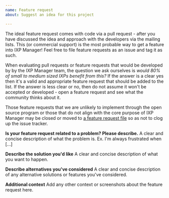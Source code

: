 ```yaml
---
name: Feature request
about: Suggest an idea for this project

---
```


The ideal feature request comes with code via a pull request - after you have discussed the idea and approach with the developers via the mailing lists. This (or commercial support) is the most probable way to get a feature into IXP Manager! Feel free to file feature requests as an issue and tag it as such.

When evaluating pull requests or feature requests that would be developed by by the IXP Manager team, the question we ask ourselves is *would 80% of small to medium sized IXPs benefit from this?* If the answer is a clear yes then it's a valid and appropriate feature request that should be added to the list. If the answer is less clear or no, then do not assume it won't be accepted or developed - open a feature request and see what the community thinks about it. 

Those feature requests that we are unlikely to implement through the open source program or those that do not align with the core purpose of IXP Manager may be closed or moved to [a feature request file](https://github.com/inex/IXP-Manager/blob/master/IDEAS) so as not to clog up the issue tracker. 


**Is your feature request related to a problem? Please describe.**
A clear and concise description of what the problem is. Ex. I'm always frustrated when [...]

**Describe the solution you'd like**
A clear and concise description of what you want to happen.

**Describe alternatives you've considered**
A clear and concise description of any alternative solutions or features you've considered.

**Additional context**
Add any other context or screenshots about the feature request here.

